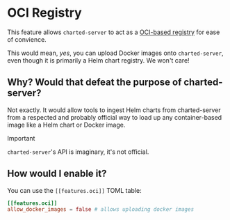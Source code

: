 # OCI Registry

This feature allows `charted-server` to act as a [OCI-based registry](https://github.com/opencontainers/distribution-spec/blob/main/spec.md) for ease of convience.

This would mean, _yes_, you can upload Docker images onto `charted-server`, even though it is primarily a Helm chart registry. We won't care!

## Why? Would that defeat the purpose of charted-server?

Not exactly. It would allow tools to ingest Helm charts from charted-server from a respected and probably official way to load up any container-based image like a Helm chart or Docker image.

<!-- prettier-ignore -->
> [!IMPORTANT]
> `charted-server`'s API is imaginary, it's not official.

## How would I enable it?

You can use the `[[features.oci]]` TOML table:

```toml
[[features.oci]]
allow_docker_images = false # allows uploading docker images
```
